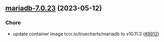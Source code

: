 

## [mariadb-7.0.23](https://github.com/truecharts/charts/compare/mariadb-7.0.22...mariadb-7.0.23) (2023-05-12)

### Chore

- update container image tccr.io/truecharts/mariadb to v10.11.3 ([#8912](https://github.com/truecharts/charts/issues/8912))
  
  
